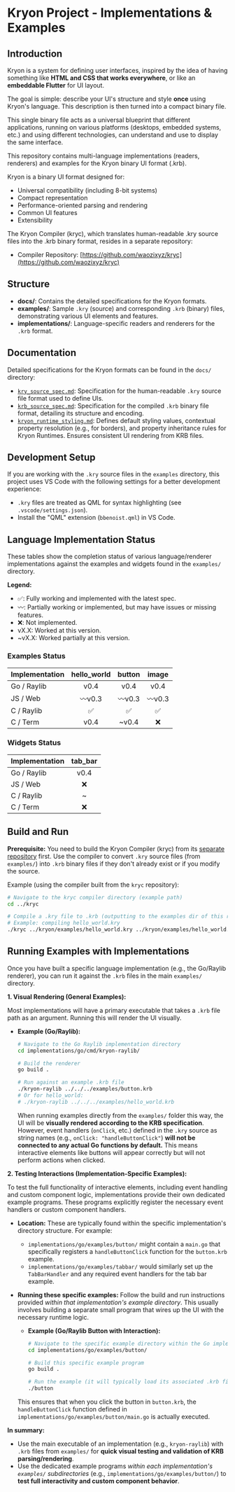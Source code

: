 # Kryon Project - Implementations & Examples

## Introduction
Kryon is a system for defining user interfaces, inspired by the idea of having something like **HTML and CSS that works everywhere**, or like an **embeddable Flutter** for UI layout.

The goal is simple: describe your UI's structure and style **once** using Kryon's language. This description is then turned into a compact binary file.

This single binary file acts as a universal blueprint that different applications, running on various platforms (desktops, embedded systems, etc.) and using different technologies, can understand and use to display the same interface.

This repository contains multi-language implementations (readers, renderers) and examples for the Kryon binary UI format (.krb).

Kryon is a binary UI format designed for:
* Universal compatibility (including 8-bit systems)
* Compact representation
* Performance-oriented parsing and rendering
* Common UI features
* Extensibility

The Kryon Compiler (kryc), which translates human-readable .kry source files into the .krb binary format, resides in a separate repository:
* Compiler Repository: [https://github.com/waozixyz/kryc](https://github.com/waozixyz/kryc)

## Structure

* **docs/**: Contains the detailed specifications for the Kryon formats.
* **examples/**: Sample `.kry` (source) and corresponding `.krb` (binary) files, demonstrating various UI elements and features.
* **implementations/**: Language-specific readers and renderers for the `.krb` format.

## Documentation

Detailed specifications for the Kryon formats can be found in the `docs/` directory:

* [`kry_source_spec.md`](docs/kry_source_spec.md): Specification for the human-readable `.kry` source file format used to define UIs.
* [`krb_source_spec.md`](docs/krb_source_spec.md): Specification for the compiled `.krb` binary file format, detailing its structure and encoding.
* [`kryon_runtime_styling.md`](docs/kryon_runtime_styling.md): Defines default styling values, contextual property resolution (e.g., for borders), and property inheritance rules for Kryon Runtimes. Ensures consistent UI rendering from KRB files.


## Development Setup

If you are working with the `.kry` source files in the `examples` directory, this project uses VS Code with the following settings for a better development experience:

* `.kry` files are treated as QML for syntax highlighting (see `.vscode/settings.json`).
* Install the "QML" extension (`bbenoist.qml`) in VS Code.

## Language Implementation Status

These tables show the completion status of various language/renderer implementations against the examples and widgets found in the `examples/` directory.

**Legend:**
* ✅: Fully working and implemented with the latest spec.
* 〰️: Partially working or implemented, but may have issues or missing features.
* ❌: Not implemented.
* vX.X: Worked at this version.
* ~vX.X: Worked partially at this version.

### Examples Status

| Implementation | hello_world | button | image |
|----------------|:-----------:|:------:|:-----:|
| Go / Raylib    |     v0.4      |     v0.4     |  v0.4   |
| JS / Web       |     〰v0.3   |   〰️v0.3   |  〰️v0.3   |
| C / Raylib     |      ✅      |   ✅   |  ✅   |
| C / Term       |     v0.4     |   ~v0.4   |  ❌   |

### Widgets Status

| Implementation | tab_bar |
|----------------|:-------:|
| Go / Raylib    |    v0.4   |
| JS / Web       |    ❌   |
| C / Raylib     |    ~   |
| C / Term       |    ❌   |

## Build and Run

**Prerequisite:** You need to build the Kryon Compiler (kryc) from its [separate repository](https://github.com/waozixyz/kryc) first. Use the compiler to convert `.kry` source files (from `examples/`) into `.krb` binary files if they don't already exist or if you modify the source.

Example (using the compiler built from the `kryc` repository):

```bash
# Navigate to the kryc compiler directory (example path)
cd ../kryc

# Compile a .kry file to .krb (outputting to the examples dir of this repo)
# Example: compiling hello_world.kry
./kryc ../kryon/examples/hello_world.kry ../kryon/examples/hello_world.krb
```

## Running Examples with Implementations

Once you have built a specific language implementation (e.g., the Go/Raylib renderer), you can run it against the `.krb` files in the main `examples/` directory.

**1. Visual Rendering (General Examples):**

Most implementations will have a primary executable that takes a `.krb` file path as an argument. Running this will render the UI visually.

*   **Example (Go/Raylib):**
    ```bash
    # Navigate to the Go Raylib implementation directory
    cd implementations/go/cmd/kryon-raylib/
    
    # Build the renderer
    go build .
    
    # Run against an example .krb file
    ./kryon-raylib ../../../examples/button.krb 
    # Or for hello_world:
    # ./kryon-raylib ../../../examples/hello_world.krb
    ```
    When running examples directly from the `examples/` folder this way, the UI will be **visually rendered according to the KRB specification**. However, event handlers (`onClick`, etc.) defined in the `.kry` source as string names (e.g., `onClick: "handleButtonClick"`) **will not be connected to any actual Go functions by default.** This means interactive elements like buttons will appear correctly but will not perform actions when clicked.

**2. Testing Interactions (Implementation-Specific Examples):**

To test the full functionality of interactive elements, including event handling and custom component logic, implementations provide their own dedicated example programs. These programs explicitly register the necessary event handlers or custom component handlers.

*   **Location:** These are typically found within the specific implementation's directory structure. For example:
    *   `implementations/go/examples/button/` might contain a `main.go` that specifically registers a `handleButtonClick` function for the `button.krb` example.
    *   `implementations/go/examples/tabbar/` would similarly set up the `TabBarHandler` and any required event handlers for the tab bar example.

*   **Running these specific examples:**
    Follow the build and run instructions provided *within that implementation's example directory*. This usually involves building a separate small program that wires up the UI with the necessary runtime logic.

    *   **Example (Go/Raylib Button with Interaction):**
        ```bash
        # Navigate to the specific example directory within the Go implementation
        cd implementations/go/examples/button/
        
        # Build this specific example program
        go build .
        
        # Run the example (it will typically load its associated .krb file automatically)
        ./button 
        ```
    This ensures that when you click the button in `button.krb`, the `handleButtonClick` function defined in `implementations/go/examples/button/main.go` is actually executed.

**In summary:**
*   Use the main executable of an implementation (e.g., `kryon-raylib`) with `.krb` files from `examples/` for **quick visual testing and validation of KRB parsing/rendering**.
*   Use the dedicated example programs *within each implementation's `examples/` subdirectories* (e.g., `implementations/go/examples/button/`) to **test full interactivity and custom component behavior**.